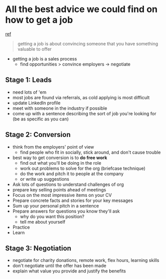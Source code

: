 # All the best advice we could find on how to get a job
[ref](https://80000hours.org/career-guide/how-to-get-a-job/)

> getting a job is about convincing someone that you have something valuable to offer

* getting a job is a sales process
  * find opportunities > convince employers -> negotiate

## Stage 1: Leads
* need lots of 'em
* most jobs are found via referrals, as cold applying is most difficult
* update LinkedIn profile
* meet with someone in the industry if possible
* come up with a sentence describing the sort of job you're looking for (be as specific as you can)

## Stage 2: Conversion
* think from the employers' point of view
  * find people who fit in socially, stick around, and don't cause trouble
* best way to get conversion is to **do free work**
  * find out what you'll be doing in the role
  * work out problems to solve for the org (briefcase technique)
  * do the work and pitch it to people at the company
  * or write up suggestions
* Ask lots of questions to understand challenges of org
* prepare key selling points ahead of meetings
* Focus on the most impressive items on your CV
* Prepare concrete facts and stories for your key messages
* Sum up your personal pitch in a sentence
* Prepare answers for questions you know they'll ask
  * why do you want this position?
  * tell me about yourself
* Practice
* Learn

## Stage 3: Negotiation
* negotiate for charity donations, remote work, flex hours, learning skills
* don't negotiate until the offer has been made
* explain what value you provide and justify the benefits